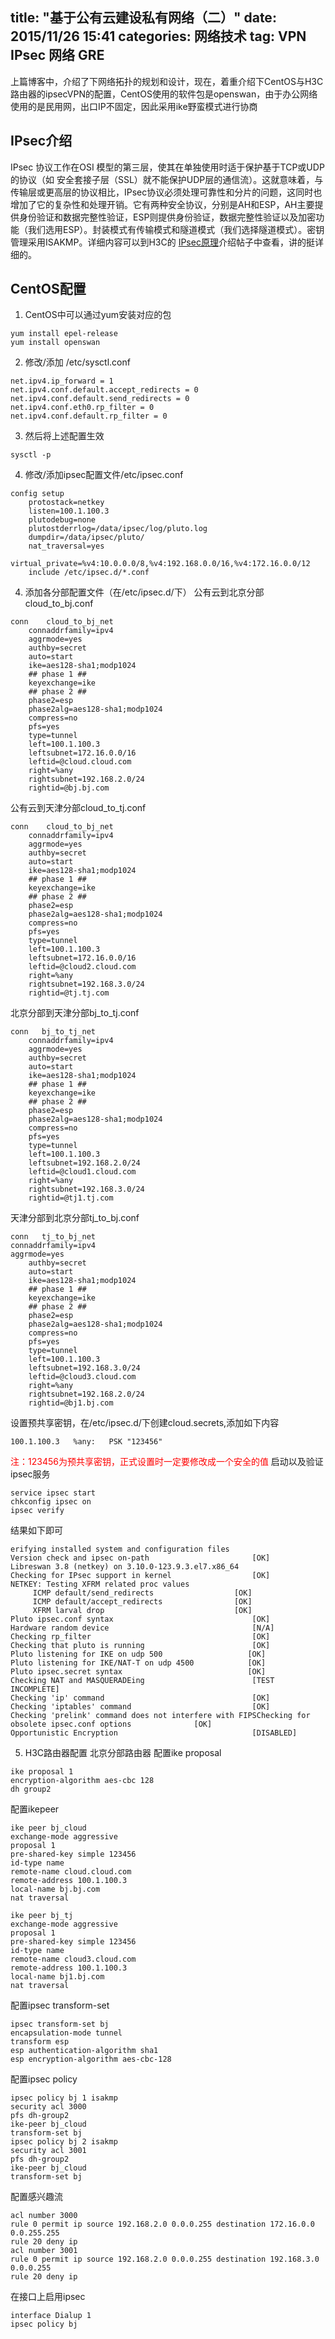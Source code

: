 title:  "基于公有云建设私有网络（二）"
date:   2015/11/26 15:41
categories: 网络技术
tag: VPN IPsec 网络 GRE 
---


上篇博客中，介绍了下网络拓扑的规划和设计，现在，着重介绍下CentOS与H3C路由器的ipsecVPN的配置，CentOS使用的软件包是openswan，由于办公网络使用的是民用网，出口IP不固定，因此采用ike野蛮模式进行协商

## IPsec介绍

IPsec 协议工作在OSI 模型的第三层，使其在单独使用时适于保护基于TCP或UDP的协议（如 安全套接子层（SSL）就不能保护UDP层的通信流）。这就意味着，与传输层或更高层的协议相比，IPsec协议必须处理可靠性和分片的问题，这同时也增加了它的复杂性和处理开销。它有两种安全协议，分别是AH和ESP，AH主要提供身份验证和数据完整性验证，ESP则提供身份验证，数据完整性验证以及加密功能（我们选用ESP）。封装模式有传输模式和隧道模式（我们选择隧道模式）。密钥管理采用ISAKMP。详细内容可以到H3C的
[IPsec原理](http://www.h3c.com.cn/Service/Channel_Service/Operational_Service/ICG_Technology/201005/675214_30005_0.htm)介绍帖子中查看，讲的挺详细的。


## CentOS配置

1. CentOS中可以通过yum安装对应的包
<!--lang:bash-->

    yum install epel-release
    yum install openswan

2. 修改/添加 /etc/sysctl.conf

<!--lang:bash-->

    net.ipv4.ip_forward = 1
    net.ipv4.conf.default.accept_redirects = 0
    net.ipv4.conf.default.send_redirects = 0
    net.ipv4.conf.eth0.rp_filter = 0
    net.ipv4.conf.default.rp_filter = 0
    
3. 然后将上述配置生效

<!--lang:bash-->

    sysctl -p


4. 修改/添加ipsec配置文件/etc/ipsec.conf
<!--lang:bash-->

    config setup
	    protostack=netkey
	    listen=100.1.100.3
	    plutodebug=none
	    plutostderrlog=/data/ipsec/log/pluto.log
	    dumpdir=/data/ipsec/pluto/
	    nat_traversal=yes
	    virtual_private=%v4:10.0.0.0/8,%v4:192.168.0.0/16,%v4:172.16.0.0/12
        include /etc/ipsec.d/*.conf
4. 添加各分部配置文件（在/etc/ipsec.d/下）
公有云到北京分部cloud_to_bj.conf
<!--lang:bash-->

    conn    cloud_to_bj_net
        connaddrfamily=ipv4
        aggrmode=yes
        authby=secret
        auto=start
        ike=aes128-sha1;modp1024
        ## phase 1 ##
        keyexchange=ike
        ## phase 2 ##
        phase2=esp
        phase2alg=aes128-sha1;modp1024
        compress=no
        pfs=yes
        type=tunnel
        left=100.1.100.3
        leftsubnet=172.16.0.0/16
        leftid=@cloud.cloud.com
        right=%any
        rightsubnet=192.168.2.0/24
        rightid=@bj.bj.com
公有云到天津分部cloud_to_tj.conf
<!--lang:bash-->

    conn    cloud_to_bj_net
        connaddrfamily=ipv4
        aggrmode=yes
        authby=secret
        auto=start
        ike=aes128-sha1;modp1024
        ## phase 1 ##
        keyexchange=ike
        ## phase 2 ##
        phase2=esp
        phase2alg=aes128-sha1;modp1024
        compress=no
        pfs=yes
        type=tunnel
        left=100.1.100.3
        leftsubnet=172.16.0.0/16
        leftid=@cloud2.cloud.com
        right=%any
        rightsubnet=192.168.3.0/24
        rightid=@tj.tj.com
北京分部到天津分部bj_to_tj.conf
<!--lang:bash-->

    conn   bj_to_tj_net
        connaddrfamily=ipv4
        aggrmode=yes
        authby=secret
        auto=start
        ike=aes128-sha1;modp1024
        ## phase 1 ##
        keyexchange=ike
        ## phase 2 ##
        phase2=esp
        phase2alg=aes128-sha1;modp1024
        compress=no
        pfs=yes
        type=tunnel
        left=100.1.100.3
        leftsubnet=192.168.2.0/24
        leftid=@cloud1.cloud.com
        right=%any
        rightsubnet=192.168.3.0/24
        rightid=@tj1.tj.com
天津分部到北京分部tj_to_bj.conf
<!--lang:bash-->

    conn   tj_to_bj_net
    connaddrfamily=ipv4
    aggrmode=yes
        authby=secret
        auto=start
        ike=aes128-sha1;modp1024
        ## phase 1 ##
        keyexchange=ike
        ## phase 2 ##
        phase2=esp
        phase2alg=aes128-sha1;modp1024
        compress=no
        pfs=yes
        type=tunnel
        left=100.1.100.3
        leftsubnet=192.168.3.0/24
        leftid=@cloud3.cloud.com
        right=%any
        rightsubnet=192.168.2.0/24
        rightid=@bj1.bj.com
设置预共享密钥，在/etc/ipsec.d/下创建cloud.secrets,添加如下内容
<!--lang:bash-->

    100.1.100.3   %any:   PSK "123456" 
    
<font color=red>注：123456为预共享密钥，正式设置时一定要修改成一个安全的值</font>
启动以及验证ipsec服务
<!--lang:bash-->

    service ipsec start
    chkconfig ipsec on
    ipsec verify
    
结果如下即可
<!--lang:bash-->

    erifying installed system and configuration files
    Version check and ipsec on-path                       [OK]
    Libreswan 3.8 (netkey) on 3.10.0-123.9.3.el7.x86_64
    Checking for IPsec support in kernel                  [OK]
    NETKEY: Testing XFRM related proc values
         ICMP default/send_redirects                  [OK]
         ICMP default/accept_redirects                [OK]
         XFRM larval drop                             [OK]
    Pluto ipsec.conf syntax                               [OK]
    Hardware random device                                [N/A]
    Checking rp_filter                                    [OK]
    Checking that pluto is running                        [OK]
    Pluto listening for IKE on udp 500                   [OK]
    Pluto listening for IKE/NAT-T on udp 4500            [OK]
    Pluto ipsec.secret syntax                            [OK]
    Checking NAT and MASQUERADEing                        [TEST INCOMPLETE]
    Checking 'ip' command                                 [OK]  
    Checking 'iptables' command                           [OK]
    Checking 'prelink' command does not interfere with FIPSChecking for obsolete ipsec.conf options              [OK]
    Opportunistic Encryption                              [DISABLED]

5. H3C路由器配置
北京分部路由器
配置ike proposal

<!--lang:bash-->

    ike proposal 1
    encryption-algorithm aes-cbc 128
    dh group2
配置ikepeer

<!--lang:bash-->

    ike peer bj_cloud
    exchange-mode aggressive
    proposal 1
    pre-shared-key simple 123456
    id-type name
    remote-name cloud.cloud.com
    remote-address 100.1.100.3
    local-name bj.bj.com
    nat traversal
    
    ike peer bj_tj
    exchange-mode aggressive
    proposal 1
    pre-shared-key simple 123456
    id-type name
    remote-name cloud3.cloud.com
    remote-address 100.1.100.3
    local-name bj1.bj.com
    nat traversal
配置ipsec transform-set

<!--lang:bash-->

    ipsec transform-set bj
    encapsulation-mode tunnel
    transform esp
    esp authentication-algorithm sha1
    esp encryption-algorithm aes-cbc-128
配置ipsec policy

<!--lang:bash-->

    ipsec policy bj 1 isakmp
    security acl 3000
    pfs dh-group2
    ike-peer bj_cloud
    transform-set bj 
    ipsec policy bj 2 isakmp
    security acl 3001
    pfs dh-group2
    ike-peer bj_cloud
    transform-set bj

配置感兴趣流
<!--lang:bash-->
    
    acl number 3000
    rule 0 permit ip source 192.168.2.0 0.0.0.255 destination 172.16.0.0 0.0.255.255
    rule 20 deny ip
    acl number 3001
    rule 0 permit ip source 192.168.2.0 0.0.0.255 destination 192.168.3.0 0.0.0.255
    rule 20 deny ip
    
在接口上启用ipsec
<!--lang:bash-->

    interface Dialup 1
    ipsec policy bj
